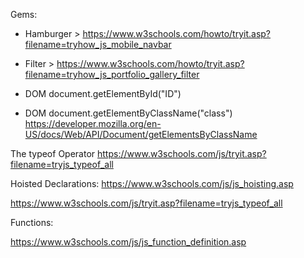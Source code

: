 
Gems:

* Hamburger > https://www.w3schools.com/howto/tryit.asp?filename=tryhow_js_mobile_navbar
* Filter > https://www.w3schools.com/howto/tryit.asp?filename=tryhow_js_portfolio_gallery_filter

* DOM document.getElementById("ID")
* DOM document.getElementByClassName("class") https://developer.mozilla.org/en-US/docs/Web/API/Document/getElementsByClassName

The typeof Operator https://www.w3schools.com/js/tryit.asp?filename=tryjs_typeof_all


Hoisted Declarations: https://www.w3schools.com/js/js_hoisting.asp

https://www.w3schools.com/js/tryit.asp?filename=tryjs_typeof_all

Functions:

https://www.w3schools.com/js/js_function_definition.asp
